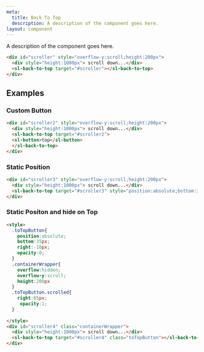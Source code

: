 ```yaml
---
meta:
  title: Back To Top
  description: A description of the component goes here.
layout: component
---
```


A description of the component goes here.

```html preview
<div id="scroller" style="overflow-y:scroll;height:200px">
  <div style="height:1000px"> scroll down...</div>
  <sl-back-to-top target="#scroller"></sl-back-to-top>
</div>
```

## Examples

### Custom Button
```html preview
<div id="scroller2" style="overflow-y:scroll;height:200px">
  <div style="height:1000px"> scroll down...</div>
  <sl-back-to-top target="#scroller2">
  <sl-button>top</sl-button>
  </sl-back-to-top>
</div>
```

### Static Position
```html preview
<div id="scroller3" style="overflow-y:scroll;height:200px">
  <div style="height:1000px"> scroll down...</div>
  <sl-back-to-top target="#scroller3" style="position:absolute;bottom:35px;right:85px"></sl-back-to-top>
</div>
```

### Static Positon and hide on Top
```html preview
<style>
  .toTopButton{
    position:absolute;
    bottom:35px;
    right:-10px;
    opacity:0;
  }
  .containerWrapper{
    overflow:hidden;
    overflow-y:scroll;
    height:200px
  }
  .toTopButton.scrolled{
    right:85px;
     opacity:1;
  }
  
</style>
<div id="scroller4" class="containerWrapper">
  <div style="height:1000px"> scroll down...</div>
  <sl-back-to-top target="#scroller4" class="toTopButton"></sl-back-to-top>
</div>
```
